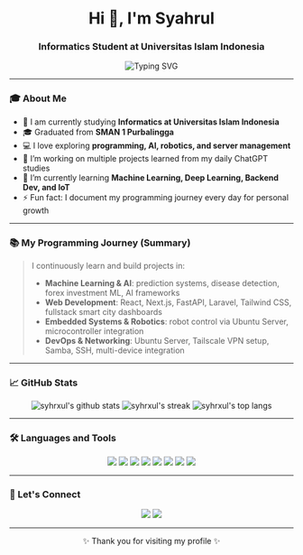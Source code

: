 <h1 align="center">Hi 👋, I'm Syahrul</h1>
<h3 align="center">Informatics Student at Universitas Islam Indonesia</h3>

<p align="center">
  <img src="https://readme-typing-svg.herokuapp.com?font=Fira+Code&size=22&pause=1000&color=42f5a7&center=true&vCenter=true&width=435&lines=Welcome+to+my+GitHub!;I+love+learning+new+technologies;Currently+focusing+on+Fullstack+Dev+%26+AI;Let's+connect+and+build+together!" alt="Typing SVG" />
</p>

---

### 🎓 About Me

- 🏫 I am currently studying **Informatics at Universitas Islam Indonesia**
- 🎓 Graduated from **SMAN 1 Purbalingga**
- 💻 I love exploring **programming, AI, robotics, and server management**
- 🔭 I’m working on multiple projects learned from my daily ChatGPT studies
- 🌱 I’m currently learning **Machine Learning, Deep Learning, Backend Dev, and IoT**
- ⚡ Fun fact: I document my programming journey every day for personal growth

---

### 📚 My Programming Journey (Summary)

> I continuously learn and build projects in:
> 
> - **Machine Learning & AI**: prediction systems, disease detection, forex investment ML, AI frameworks
> - **Web Development**: React, Next.js, FastAPI, Laravel, Tailwind CSS, fullstack smart city dashboards
> - **Embedded Systems & Robotics**: robot control via Ubuntu Server, microcontroller integration
> - **DevOps & Networking**: Ubuntu Server, Tailscale VPN setup, Samba, SSH, multi-device integration

---

### 📈 GitHub Stats

<p align="center">
  <img src="https://github-readme-stats.vercel.app/api?username=syhrxul&show_icons=true&theme=radical" alt="syhrxul's github stats" />
  <img src="https://github-readme-streak-stats.herokuapp.com/?user=syhrxul&theme=radical" alt="syhrxul's streak" />
  <img src="https://github-readme-stats.vercel.app/api/top-langs/?username=syhrxul&layout=compact&theme=radical" alt="syhrxul's top langs" />
</p>

---

### 🛠️ Languages and Tools

<p align="center">
  <img src="https://img.shields.io/badge/Python-3776AB?style=for-the-badge&logo=python&logoColor=white"/>
  <img src="https://img.shields.io/badge/Javascript-F7DF1E?style=for-the-badge&logo=javascript&logoColor=black"/>
  <img src="https://img.shields.io/badge/React-61DAFB?style=for-the-badge&logo=react&logoColor=black"/>
  <img src="https://img.shields.io/badge/Next.js-000000?style=for-the-badge&logo=next.js&logoColor=white"/>
  <img src="https://img.shields.io/badge/FastAPI-009688?style=for-the-badge&logo=fastapi&logoColor=white"/>
  <img src="https://img.shields.io/badge/Tailwind_CSS-38B2AC?style=for-the-badge&logo=tailwind-css&logoColor=white"/>
  <img src="https://img.shields.io/badge/Linux-FCC624?style=for-the-badge&logo=linux&logoColor=black"/>
  <img src="https://img.shields.io/badge/Arduino-00979D?style=for-the-badge&logo=arduino&logoColor=white"/>
</p>

---

### 🤝 Let's Connect

<p align="center">
   <a href="https://www.linkedin.com/in/syahrul-imtikhan-ahmad-1b0011351"><img src="https://img.shields.io/badge/LinkedIn-blue?style=for-the-badge&logo=linkedin&logoColor=white"/></a>
  <a href="mailto:syhrulimtkhan@gmail.com"><img src="https://img.shields.io/badge/Email-red?style=for-the-badge&logo=gmail&logoColor=white"/></a>
</p>

---

<p align="center">✨ Thank you for visiting my profile ✨</p>
